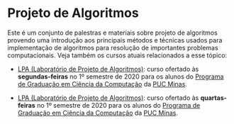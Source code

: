 # Projeto de Algoritmos
Este &eacute; um conjunto de palestras e materiais sobre projeto de algoritmos provendo uma introdu&ccedil;&atilde;o aos principais m&eacute;todos e t&eacute;cnicas usados para implementa&ccedil;&atilde;o de algoritmos para resolu&ccedil;&atilde;o de importantes problemas computacionais. Veja tamb&eacute;m os cursos atuais relacionados a esse t&oacute;pico:

* [LPA (Laborat&oacute;rio de Projeto de Algoritmos)](LAD202001M.md): curso ofertado &agrave;s **segundas-feiras** no 1&ordm; semestre de 2020 para os alunos do [Programa de Gradua&ccedil;&atilde;o em Ci&ecirc;ncia da Computa&ccedil;&atilde;o](https://www.pucminas.br/unidade/coracao-eucaristico/ensino/graduacao/Paginas/Ciencia-da-Computacao.aspx?tipo=152f25a5-fa8d-4d04-a7ba-57b6b4c21265&campi=ab23480c-5f60-4752-b990-1ac1cf9b8cf5&curso=180#) da [PUC Minas](http://www.pucminas.br).

* [LPA (Laborat&oacute;rio de Projeto de Algoritmos)](LAD202001W.md): curso ofertado &agrave;s **quartas-feiras** no 1&ordm; semestre de 2020 para os alunos do [Programa de Gradua&ccedil;&atilde;o em Ci&ecirc;ncia da Computa&ccedil;&atilde;o](https://www.pucminas.br/unidade/coracao-eucaristico/ensino/graduacao/Paginas/Ciencia-da-Computacao.aspx?tipo=152f25a5-fa8d-4d04-a7ba-57b6b4c21265&campi=ab23480c-5f60-4752-b990-1ac1cf9b8cf5&curso=180#) da [PUC Minas](http://www.pucminas.br).
